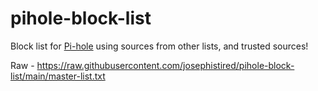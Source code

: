 # pihole-block-list
Block list for [Pi-hole](https://pi-hole.net) using sources from other lists, and trusted sources!


Raw - https://raw.githubusercontent.com/josephistired/pihole-block-list/main/master-list.txt
